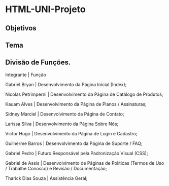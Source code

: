 # HTML-UNI-Projeto

## Objetivos


## Tema


## Divisão de Funções.
Integrante	        | Função

Gabriel Bryan	    | Desenvolvimento da Página Inicial (Index);

Nicolas Petrimperni	| Desenvolvimento da Página de Catálogo de Produtos;

Kauam Alves	        | Desenvolvimento da Página de Planos / Assinaturas;

Sidney Marciel	    | Desenvolvimento da Página de Contato;

Larissa Silva	    | Desenvolvimento da Página Sobre Nós;

Victor Hugo	        | Desenvolvimento da Página de Login e Cadastro;

Guilherme Barros	| Desenvolvimento da Página de Suporte / FAQ;

Gabriel Pedro	    | Futuro Responsável pela Padronização Visual (CSS);

Gabriel de Assis	| Desenvolvimento de Páginas de Políticas (Termos de Uso / Trabalhe Conosco) e Revisão / Documentação;

Tharick Dias Souza  | Assistência Geral;
